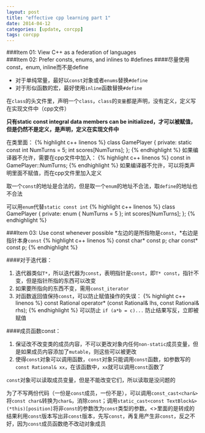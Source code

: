 ```yaml
---
layout: post
title: "effective cpp learning part 1"
date: 2014-04-12
categories: [update, corcpp]
tags: corcpp
---
```


###Item 01: View C++ as a federation of languages
<br />
###Item 02: Prefer consts, enums, and inlines to #defines
####尽量使用const，enum, inline而不是define
* 对于单纯常量，最好以`const`对象或者`enums`替换`#define`
* 对于形似函数的宏，最好使用`inline`函数替换`#define`

在`class`的头文件里，声明一个`class`，`class`的`变量`都是声明，没有定义，定义写在实现文件中（cpp文件）

**只有static const integral data members can be initialized，才可以被赋值，但是仍然不是定义，是声明，定义在实现文件中**

在类里面：
{% highlight c++ linenos %}
class GamePlayer {
private:
    static const int NumTurns = 5;
    int scores[NumTurns];
};
{% endhighlight %}
如果编译器不允许，需要在cpp文件中加入：
{% highlight c++ linenos %}
const in GamePlayer::NumTurns;
{% endhighlight %}
如果编译器不允许，可以将类声明里面不赋值，而在cpp文件里加入定义

取一个`const`的地址是合法的，但是取一个`enum`的地址不合法，取`define`的地址也不合法

可以用`enum`代替`static const int`
{% highlight c++ linenos %}
class GamePlayer {
private:
    enum { NumTurns = 5 };
    int scores[NumTurns];
};
{% endhighlight %}

###Item 03: Use const whenever possible
\*左边的是所指物是`const`，\*右边是指针本身`const`
{% highlight c++ linenos %}
const char* const p;
char const* const p;
{% endhighlight %}

####对于迭代器：
1. 迭代器类似`T*`，所以迭代器为`const`，表明指针是`const`，即`T* const`，指针不变，但是指针所指的东西可以改变
2. 如果要所指向的东西不变，需用`const_iterator`
3. 对函数返回值保持`const`，可以防止赋值操作的失误：
{% highlight c++ linenos %}
const Rational operator* (const Rational& lhs, const Rational& rhs);
{% endhighlight %}
可以防止 `if (a*b = c)...` 防止结果写反，立即被赋值

####成员函数const：
1. 保证改不改变类的成员内容，不可以更改对象内任何`non-static`成员变量，但是如果成员内容添加了`mutable`，则这些可以被更改
2. 使得`const`对象可以调用函数，`const`对象只能调用`const`函数，如参数写的`const Rational& xx`，在该函数中，`xx`就可以调用`const`函数了

`const`对象可以读取成员变量，但是不能改变它们，所以读取是没问题的

为了不写两份代码（一份是`const`成员，一份不是），可以调用`const_cast<char&>`将`const char&`转换为`char&`，消除`const`；调用`static_cast<const TextBlock&>(*this)[position]`将非`const`的参数改为`const`类型的参数。<>里面的是转成的结果利用`const`版本写出非`const`版本，先写`const`，再复用产生非`const`，反之不好，因为`const`成员函数绝不改动对象成员
